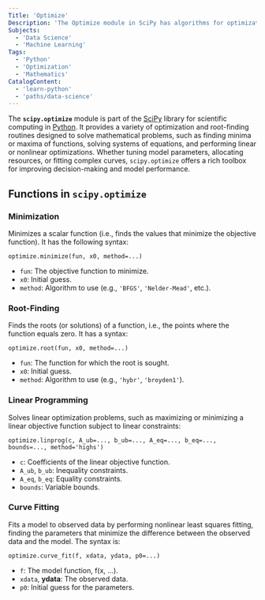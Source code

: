 ```yaml
---
Title: 'Optimize'
Description: 'The Optimize module in SciPy has algorithms for optimization and root-finding, solving tasks like curve fitting, parameter estimation, and resource allocation.'
Subjects:
  - 'Data Science'
  - 'Machine Learning'
Tags:
  - 'Python'
  - 'Optimization'
  - 'Mathematics'
CatalogContent:
  - 'learn-python'
  - 'paths/data-science'
---
```


The **`scipy.optimize`** module is part of the [SciPy](https://www.codecademy.com/resources/docs/scipy) library for scientific computing in [Python](https://www.codecademy.com/resources/docs/python). It provides a variety of optimization and root-finding routines designed to solve mathematical problems, such as finding minima or maxima of functions, solving systems of equations, and performing linear or nonlinear optimizations. Whether tuning model parameters, allocating resources, or fitting complex curves, `scipy.optimize` offers a rich toolbox for improving decision-making and model performance.

## Functions in `scipy.optimize`

### Minimization

Minimizes a scalar function (i.e., finds the values that minimize the objective function). It has the following syntax:

```pseudo
optimize.minimize(fun, x0, method=...)
```

- `fun`: The objective function to minimize.
- `x0`: Initial guess.
- `method`: Algorithm to use (e.g., `'BFGS'`, `'Nelder-Mead'`, etc.).

### Root-Finding

Finds the roots (or solutions) of a function, i.e., the points where the function equals zero. It has a syntax:

```pseudo
optimize.root(fun, x0, method=...)
```

- `fun`: The function for which the root is sought.
- `x0`: Initial guess.
- `method`: Algorithm to use (e.g., `'hybr'`, `'broyden1'`).

### Linear Programming

Solves linear optimization problems, such as maximizing or minimizing a linear objective function subject to linear constraints:

```pseudo
optimize.linprog(c, A_ub=..., b_ub=..., A_eq=..., b_eq=..., bounds=..., method='highs')
```

- `c`: Coefficients of the linear objective function.
- `A_ub`, `b_ub`: Inequality constraints.
- `A_eq`, `b_eq`: Equality constraints.
- `bounds`: Variable bounds.

### Curve Fitting

Fits a model to observed data by performing nonlinear least squares fitting, finding the parameters that minimize the difference between the observed data and the model. The syntax is:

```pseudo
optimize.curve_fit(f, xdata, ydata, p0=...)
```

- `f`: The model function, f(x, …).
- `xdata`, **ydata**: The observed data.
- `p0`: Initial guess for the parameters.
